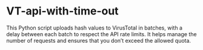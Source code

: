 # VT-api-with-time-out
This Python script uploads hash values to VirusTotal in batches, with a delay between each batch to respect the API rate limits. It helps manage the number of requests and ensures that you don’t exceed the allowed quota.
